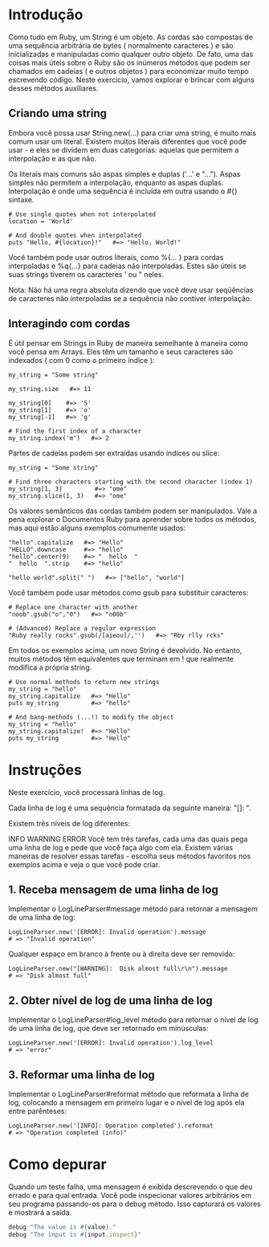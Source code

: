 # Introdução
Como tudo em Ruby, um String é um objeto. As cordas são compostas de uma sequência arbitrária de bytes ( normalmente caracteres ) e são inicializadas e manipuladas como qualquer outro objeto. De fato, uma das coisas mais úteis sobre o Ruby são os inúmeros métodos que podem ser chamados em cadeias ( e outros objetos ) para economizar muito tempo escrevendo código. Neste exercício, vamos explorar e brincar com alguns desses métodos auxiliares.

## Criando uma string
Embora você possa usar String.new(...) para criar uma string, é muito mais comum usar um literal. Existem muitos literais diferentes que você pode usar - e eles se dividem em duas categorias: aquelas que permitem a interpolação e as que não.

Os literais mais comuns são aspas simples e duplas ('...' e "..."). Aspas simples não permitem a interpolação, enquanto as aspas duplas. Interpolação é onde uma sequência é incluída em outra usando o #{} sintaxe.

```
# Use single quotes when not interpolated
location = 'World'

# And double quotes when interpolated
puts "Hello, #{location}!"   #=> "Hello, World!"
```

Você também pode usar outros literais, como %{... } para cordas interpoladas e %q{...} para cadeias não interpoladas. Estes são úteis se suas strings tiverem os caracteres ' ou " neles.

Nota: Não há uma regra absoluta dizendo que você deve usar seqüências de caracteres não interpoladas se a sequência não contiver interpolação.

## Interagindo com cordas
É útil pensar em Strings in Ruby de maneira semelhante à maneira como você pensa em Arrays. Eles têm um tamanho e seus caracteres são indexados ( com 0 como o primeiro índice ):

```
my_string = "Some string"

my_string.size   #=> 11

my_string[0]    #=> 'S'
my_string[1]    #=> 'o'
my_string[-1]   #=> 'g'

# Find the first index of a character
my_string.index('m')   #=> 2
```

Partes de cadeias podem ser extraídas usando índices ou slice:

```
my_string = "Some string"

# Find three characters starting with the second character (index 1)
my_string[1, 3]         #=> "ome"
my_string.slice(1, 3)   #=> "ome"
```

Os valores semânticos das cordas também podem ser manipulados. Vale a pena explorar o Documentos Ruby para aprender sobre todos os métodos, mas aqui estão alguns exemplos comumente usados:

```
"hello".capitalize   #=> "Hello"
"HELLO".downcase     #=> "hello"
"hello".center(9)    #=> "  hello  "
"  hello  ".strip    #=> "hello"

"hello world".split(" ")   #=> ["hello", "world"]
```

Você também pode usar métodos como gsub para substituir caracteres:

```
# Replace one character with another
"noob".gsub("o","0")   #=> "n00b"

# (Advanced) Replace a regular expression
"Ruby really rocks".gsub(/[aieou]/,'')   #=> "Rby rlly rcks"
```

Em todos os exemplos acima, um novo String é devolvido. No entanto, muitos métodos têm equivalentes que terminam em ! que realmente modifica a própria string.

```
# Use normal methods to return new strings
my_string = "hello"
my_string.capitalize   #=> "Hello"
puts my_string         #=> "hello"

# And bang-methods (...!) to modify the object
my_string = "hello"
my_string.capitalize!  #=> "Hello"
puts my_string         #=> "Hello"
```

# Instruções
Neste exercício, você processará linhas de log.

Cada linha de log é uma sequência formatada da seguinte maneira: "[<LEVEL>]: <MESSAGE>".

Existem três níveis de log diferentes:

INFO
WARNING
ERROR
Você tem três tarefas, cada uma das quais pega uma linha de log e pede que você faça algo com ela. Existem várias maneiras de resolver essas tarefas - escolha seus métodos favoritos nos exemplos acima e veja o que você pode criar.

## 1. Receba mensagem de uma linha de log
Implementar o LogLineParser#message método para retornar a mensagem de uma linha de log:

```
LogLineParser.new('[ERROR]: Invalid operation').message
# => "Invalid operation"
```

Qualquer espaço em branco à frente ou à direita deve ser removido:

```
LogLineParser.new("[WARNING]:  Disk almost full\r\n").message
# => "Disk almost full"
```

## 2. Obter nível de log de uma linha de log
Implementar o LogLineParser#log_level método para retornar o nível de log de uma linha de log, que deve ser retornado em minúsculas:

```
LogLineParser.new('[ERROR]: Invalid operation').log_level
# => "error"
```

## 3. Reformar uma linha de log
Implementar o LogLineParser#reformat método que reformata a linha de log, colocando a mensagem em primeiro lugar e o nível de log após ela entre parênteses:

```
LogLineParser.new('[INFO]: Operation completed').reformat
# => "Operation completed (info)"
```

# Como depurar
Quando um teste falha, uma mensagem é exibida descrevendo o que deu errado e para qual entrada. Você pode inspecionar valores arbitrários em seu programa passando-os para o debug método. Isso capturará os valores e mostrará a saída.

``` ruby
debug "The value is #{value}."
debug "The input is #{input.inspect}"
```